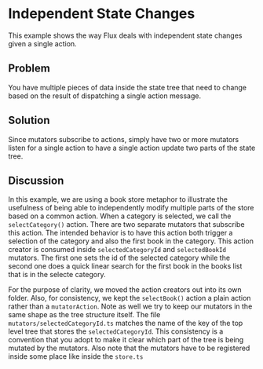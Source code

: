 # Independent State Changes

This example shows the way Flux deals with independent state changes given a single action.

## Problem
You have multiple pieces of data inside the state tree that need to change based on the result of dispatching a single action message.

## Solution
Since mutators subscribe to actions, simply have two or more mutators listen for a single action to have a single action update two parts of the state tree.

## Discussion
In this example, we are using a book store metaphor to illustrate the usefulness of being able to independently modify multiple parts of the store based on a common action. When a category is selected, we call the ```selectCategory()``` action. There are two separate mutators that subscribe this action. The intended behavior is to have this action both trigger a selection of the category and also the first book in the category. This action creator is consumed inside ```selectedCategoryId``` and ```selectedBookId``` mutators. The first one sets the id of the selected category while the second one does a quick linear search for the first book in the books list that is in the selecte category.

For the purpose of clarity, we moved the action creators out into its own folder. Also, for consistency, we kept the ```selectBook()``` action a plain action rather than a ```mutatorAction```. Note as well we try to keep our mutators in the same shape as the tree structure itself. The file  ```mutators/selectedCategoryId.ts``` matches the name of the key of the top level tree that stores the ```selectedCategoryId```. This consistency is a convention that you adopt to make it clear which part of the tree is being mutated by the mutators. Also note that the mutators have to be registered inside some place like inside the ```store.ts```